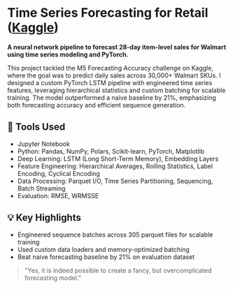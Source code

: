 # Time Series Forecasting for Retail ([Kaggle](https://www.kaggle.com/competitions/m5-forecasting-accuracy))

**A neural network pipeline to forecast 28-day item-level sales for Walmart using time series modeling and PyTorch.**

This project tackled the M5 Forecasting Accuracy challenge on Kaggle, where the goal was to predict daily sales across 30,000+ Walmart SKUs. I designed a custom PyTorch LSTM pipeline with engineered time series features, leveraging hierarchical statistics and custom batching for scalable training. The model outperformed a naive baseline by 21%, emphasizing both forecasting accuracy and efficient sequence generation.

## 🔧 Tools Used
- Jupyter Notebook
- Python: Pandas, NumPy, Polars, Scikit-learn, PyTorch, Matplotlib
- Deep Learning: LSTM (Long Short-Term Memory), Embedding Layers
- Feature Engineering: Hierarchical Averages, Rolling Statistics, Label Encoding, Cyclical Encoding
- Data Processing: Parquet I/O, Time Series Partitioning, Sequencing, Batch Streaming
- Evaluation: RMSE, WRMSSE

## 💡 Key Highlights
- Engineered sequence batches across 305 parquet files for scalable training
- Used custom data loaders and memory-optimized batching
- Beat naive forecasting baseline by 21% on evaluation dataset

> "Yes, it is indeed possible to create a fancy, but overcomplicated forecasting model."

